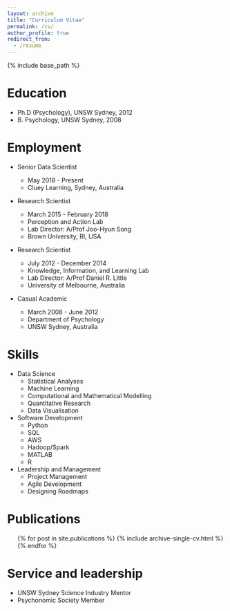 ```yaml
---
layout: archive
title: "Curriculum Vitae"
permalink: /cv/
author_profile: true
redirect_from:
  - /resume
---
```


{% include base_path %}

Education
======
* Ph.D (Psychology), UNSW Sydney, 2012
* B. Psychology, UNSW Sydney, 2008

Employment
======
* Senior Data Scientist
  * May 2018 - Present
  * Cluey Learning, Sydney, Australia

* Research Scientist
  * March 2015 - February 2018
  * Perception and Action Lab 
  * Lab Director: A/Prof Joo-Hyun Song 
  * Brown University, RI, USA

* Research Scientist
  * July 2012 - December 2014
  * Knowledge, Information, and Learning Lab
  * Lab Director: A/Prof Daniel R. Little 
  * University of Melbourne, Australia

* Casual Academic
  * March 2008 - June 2012
  * Department of Psychology
  * UNSW Sydney, Australia

Skills
======
* Data Science
  * Statistical Analyses
  * Machine Learning
  * Computational and Mathematical Modelling
  * Quantitative Research
  * Data Visualisation
* Software Development
  * Python
  * SQL
  * AWS
  * Hadoop/Spark
  * MATLAB
  * R
* Leadership and Management
  * Project Management
  * Agile Development
  * Designing Roadmaps

Publications
======
  <ul>{% for post in site.publications %}
    {% include archive-single-cv.html %}
  {% endfor %}</ul>
  
<!-- Talks
======
  <ul>{% for post in site.talks %}
    {% include archive-single-talk-cv.html %}
  {% endfor %}</ul> -->
  
Service and leadership
======
* UNSW Sydney Science Industry Mentor 
* Psychonomic Society Member 